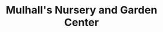 ---
title: "Mulhall's Nursery and Garden Center"
url: /omaha/mulhalls-nursery-and-garden-center/
shop: garden centre
---
